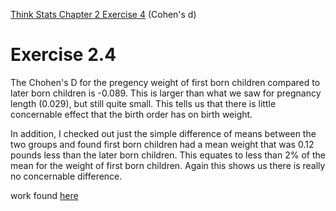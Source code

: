 [Think Stats Chapter 2 Exercise 4](http://greenteapress.com/thinkstats2/html/thinkstats2003.html#toc24) (Cohen's d)

# Exercise 2.4

The Chohen's D for the pregency weight of first born children compared to later born children is -0.089. This is larger than what we saw for pregnancy length (0.029), but still quite small. This tells us that there is little concernable effect that the birth order has on birth weight.

In addition, I checked out just the simple difference of means between the two groups and found first born children had a mean weight that was 0.12 pounds less than the later born children. This equates to less than 2% of the mean for the weight of first born children. Again this shows us there is really no concernable difference.

work found [here](https://github.com/ry-werth/dsp/blob/master/lessons/statistics/thinkstats_2/code/ryan-ch2-ex4.ipynb)
